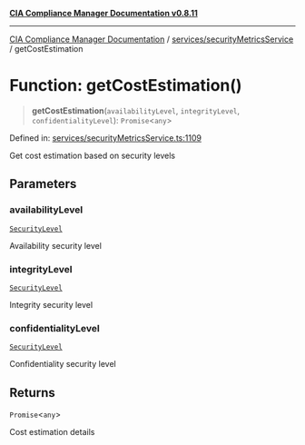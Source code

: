 [**CIA Compliance Manager Documentation v0.8.11**](../../../README.md)

***

[CIA Compliance Manager Documentation](../../../modules.md) / [services/securityMetricsService](../README.md) / getCostEstimation

# Function: getCostEstimation()

> **getCostEstimation**(`availabilityLevel`, `integrityLevel`, `confidentialityLevel`): `Promise`\<`any`\>

Defined in: [services/securityMetricsService.ts:1109](https://github.com/Hack23/cia-compliance-manager/blob/d6eede30e4f01622fe18187e98b207e9a06a781f/src/services/securityMetricsService.ts#L1109)

Get cost estimation based on security levels

## Parameters

### availabilityLevel

[`SecurityLevel`](../../../types/cia/type-aliases/SecurityLevel.md)

Availability security level

### integrityLevel

[`SecurityLevel`](../../../types/cia/type-aliases/SecurityLevel.md)

Integrity security level

### confidentialityLevel

[`SecurityLevel`](../../../types/cia/type-aliases/SecurityLevel.md)

Confidentiality security level

## Returns

`Promise`\<`any`\>

Cost estimation details
